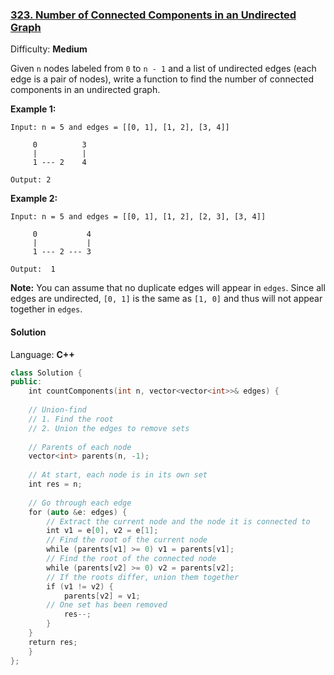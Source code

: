 ### [323\. Number of Connected Components in an Undirected Graph](https://leetcode.com/problems/number-of-connected-components-in-an-undirected-graph/)

Difficulty: **Medium**


Given `n` nodes labeled from `0` to `n - 1` and a list of undirected edges (each edge is a pair of nodes), write a function to find the number of connected components in an undirected graph.

**Example 1:**

```
Input: n = 5 and edges = [[0, 1], [1, 2], [3, 4]]

     0          3
     |          |
     1 --- 2    4

Output: 2
```

**Example 2:**

```
Input: n = 5 and edges = [[0, 1], [1, 2], [2, 3], [3, 4]]

     0           4
     |           |
     1 --- 2 --- 3

Output:  1
```

**Note:**
You can assume that no duplicate edges will appear in `edges`. Since all edges are undirected, `[0, 1]` is the same as `[1, 0]` and thus will not appear together in `edges`.


#### Solution

Language: **C++**

```c++
class Solution {
public:
    int countComponents(int n, vector<vector<int>>& edges) {
    
    // Union-find
    // 1. Find the root
    // 2. Union the edges to remove sets
        
    // Parents of each node
    vector<int> parents(n, -1);
    
    // At start, each node is in its own set
    int res = n;
        
    // Go through each edge
    for (auto &e: edges) {
        // Extract the current node and the node it is connected to
        int v1 = e[0], v2 = e[1];
        // Find the root of the current node
        while (parents[v1] >= 0) v1 = parents[v1];
        // Find the root of the connected node
        while (parents[v2] >= 0) v2 = parents[v2];
        // If the roots differ, union them together
        if (v1 != v2) {
            parents[v2] = v1;
        // One set has been removed
            res--;
        }
    }
    return res;  
    }
};
```

